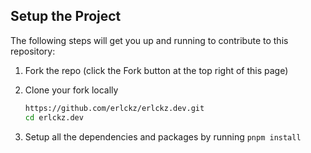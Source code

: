 ## Setup the Project

The following steps will get you up and running to contribute to this repository:

1. Fork the repo (click the Fork button at the top right of this page)
2. Clone your fork locally

   ```bash
   https://github.com/erlckz/erlckz.dev.git
   cd erlckz.dev
   ```

3. Setup all the dependencies and packages by running `pnpm install`
